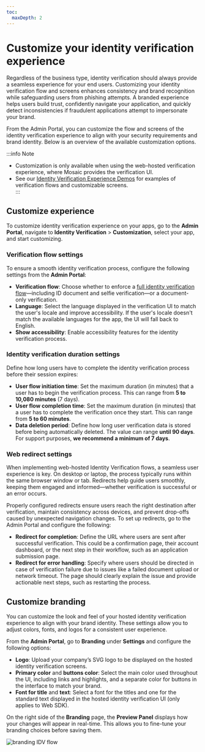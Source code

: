 ```yaml
---
toc:
  maxDepth: 2
---
```

# Customize your identity verification experience  

Regardless of the business type, identity verification should always provide a seamless experience for your end users. Customizing your identity verification flow and screens enhances consistency and brand recognition while safeguarding users from phishing attempts. A branded experience helps users build trust, confidently navigate your application, and quickly detect inconsistencies if fraudulent applications attempt to impersonate your brand.  

From the Admin Portal, you can customize the flow and screens of the identity verification experience to align with your security requirements and brand identity. Below is an overview of the available customization options. 

:::info Note
- Customization is only available when using the web-hosted verification experience, where Mosaic provides the verification UI.
- See our [Identity Verification Experience Demos](/guides/verify/identity_verification_experience/) for examples of verification flows and customizable screens.  
:::

## Customize experience  

To customize identity verification experience on your apps, go to the **Admin Portal**, navigate to **Identity Verification** > **Customization**, select your app, and start customizing.  

### Verification flow settings  

To ensure a smooth identity verification process, configure the following settings from the **Admin Portal**:  

- **Verification flow**: Choose whether to enforce a [full identity verification flow](/guides/verify/identity_verification_flows/)—including ID document and selfie verification—or a document-only verification. 
- **Language**: Select the language displayed in the verification UI to match the user's locale and improve accessibility. If the user's locale doesn't match the available languages for the app, the UI will fall back to English.  
- **Show accessibility**: Enable accessibility features for the identity verification process.  

### Identity verification duration settings  

Define how long users have to complete the identity verification process before their session expires:  

- **User flow initiation time**: Set the maximum duration (in minutes) that a user has to begin the verification process. This can range from **5 to 10,080 minutes** (7 days).  
- **User flow completion time**: Set the maximum duration (in minutes) that a user has to complete the verification once they start. This can range from **5 to 60 minutes**.  
- **Data deletion period**: Define how long user verification data is stored before being automatically deleted. The value can range **until 90 days**. For support purposes, **we recommend a minimum of 7 days**.

### Web redirect settings

When implementing web-hosted Identity Verification flows, a seamless user experience is key. On desktop or laptop, the process typically runs within the same browser window or tab. Redirects help guide users smoothly, keeping them engaged and informed—whether verification is successful or an error occurs.

Properly configured redirects ensure users reach the right destination after verification, maintain consistency across devices, and prevent drop-offs caused by unexpected navigation changes. To set up redirects, go to the Admin Portal and configure the following:
- **Redirect for completion**: Define the URL where users are sent after successful verification. This could be a confirmation page, their account dashboard, or the next step in their workflow, such as an application submission page.
- **Redirect for error handling**: Specify where users should be directed in case of verification failure due to issues like a failed document upload or network timeout. The page should clearly explain the issue and provide actionable next steps, such as restarting the process.

## Customize branding  

You can customize the look and feel of your hosted identity verification experience to align with your brand identity. These settings allow you to adjust colors, fonts, and logos for a consistent user experience.  

From the **Admin Portal**, go to **Branding** under **Settings** and configure the following options:  

- **Logo**: Upload your company’s SVG logo to be displayed on the hosted identity verification screens.  
- **Primary color** and **buttons color**: Select the main color used throughout the UI, including links and highlights, and a separate color for buttons in the interface to match your brand.  
- **Font for title** and **text**: Select a font for the titles and one for the standard text displayed in the hosted identity verification UI (only applies to Web SDK).  

On the right side of the **Branding** page, the **Preview Panel** displays how your changes will appear in real-time. This allows you to fine-tune your branding choices before saving them.

![branding IDV flow](../../images/VerifyID/idv-branding.gif)

